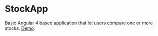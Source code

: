# StockApp

Basic Angular 4 based application that let users compare one or more stocks.  [Demo](https://amansharma0091.github.io/stock-app-ng4/).
